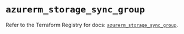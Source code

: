 # `azurerm_storage_sync_group`

Refer to the Terraform Registry for docs: [`azurerm_storage_sync_group`](https://registry.terraform.io/providers/hashicorp/azurerm/3.103.1/docs/resources/storage_sync_group).
